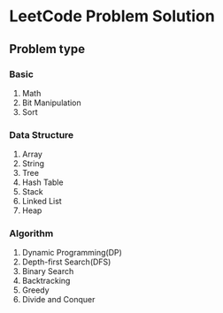 # LeetCode Problem Solution

## Problem type
### Basic
1. Math
2. Bit Manipulation
3. Sort

### Data Structure
1. Array
2. String
3. Tree
4. Hash Table
5. Stack
6. Linked List
7. Heap

### Algorithm
1. Dynamic Programming(DP)
2. Depth-first Search(DFS)
3. Binary Search
4. Backtracking
5. Greedy
6. Divide and Conquer
